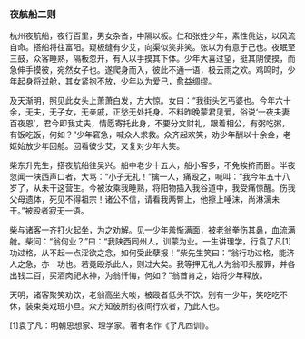 <script type="text/javascript">
    var head = document.getElementsByTagName('head')[0];
    cssURL = '/public/article_1.css';
    linkTag = document.createElement('link');
    linkTag.href = cssURL;
    linkTag.setAttribute('type','text/css');
    linkTag.setAttribute('rel','stylesheet');
    head.appendChild(linkTag);
</script>
### 夜航船二则

杭州夜航船，夜行百里，男女杂沓，中隔以板。仁和张姓少年，素性佻达，以风流自命。搭船将往富阳。窥板缝有少艾，向渠似笑非笑。张以为有意于己也。夜眠至三鼓，众客睡熟，隔板忽开，有人以手摸其下体。少年大喜过望，挺其阴使摸，而急伸手摸彼，宛然女子也。遂爬身而入，彼此不通一语，极云雨之欢。鸡鸣时，少年起身将过舱，其女紧抱不放，少年以为爱己，愈益绸缪。

及天渐明，照见此女头上萧萧白发，方大惊。女曰：“我街头乞丐婆也。今年六十余，无夫，无子女，无亲戚，正愁无处托身。不料昨晚蒙君见爱，俗说‘一夜夫妻百夜恩’，君今即我丈夫，情愿寄托此身，不要分文财礼，跟着相公，有粥吃粥，有饭吃饭，何如？”少年窘急，喊众人求救。众齐起欢笑，劝少年酬以十余金，老妪始放少年回舱。回看彼少艾，又复对少年大笑。

柴东升先生，搭夜航船往吴兴。船中老少十五人，船小客多，不免挨挤而卧。半夜忽闻一陕西声口者，大骂：“小子无礼！”擒一人，痛殴之，喊叫：“我今年五十八岁了，从未干这营生。今被汝乘我睡熟，将阳物插入我谷道中，我受痛惊醒。伤我父母遗体，死见不得祖宗！诸公不信，请看我两臀上，他擦上唾沫，尚淋漓未干。”被殴者寂无一语。

柴与诸客一齐打火起坐，为之劝解。见一少年羞惭满面，被老翁拳伤其鼻，血流满舱。柴问：“翁何业？”曰：“我陕西同州人，训蒙为业。一生讲理学，行袁了凡[1]功过格，从不起一点淫欲之念，如何受此孽报！”柴先生笑曰：“翁行功过格，能济人之急，亦一功也。若竟殴杀此人，则过大矣。我等押无礼人为翁叩头服罪，并各出钱二百，买酒肉祀水神，为翁忏悔，何如？”翁首肯之，始将少年释放。

天明，诸客聚笑劝饮，老翁高坐大啖，被殴者低头不饮。别有一少年，笑吃吃不休，装束类戏班小旦。众方知彼所约夜间行欢者，乃此人也。

[1]袁了凡：明朝思想家、理学家。著有名作《了凡四训》。

